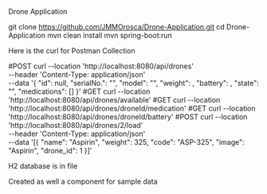 Drone Application

git clone https://github.com/JMMOrosca/Drone-Application.git
cd Drone-Application
mvn clean install
mvn spring-boot:run

Here is the curl for Postman Collection

#POST
curl --location 'http://localhost:8080/api/drones' \
--header 'Content-Type: application/json' \
--data '{
    "id": null,
    "serialNo.": "",
    "model": "",
    "weight": ,
    "battery": ,
    "state": "",
    "medications": []
}'
#GET
curl --location 'http://localhost:8080/api/drones/available'
#GET
curl --location 'http://localhost:8080/api/drones/droneId/medication'
#GET
curl --location 'http://localhost:8080/api/drones/droneId/battery'
#POST
curl --location 'http://localhost:8080/api/drones/2/load' \
--header 'Content-Type: application/json' \
--data '[{
    "name": "Aspirin",
    "weight": 325,
    "code": "ASP-325",
    "image": "Aspirin",
    "drone_id": 1
}]'

H2 database is in file 

Created as well a component for sample data
